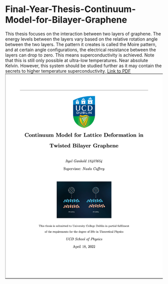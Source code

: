 # Final-Year-Thesis-Continuum-Model-for-Bilayer-Graphene

This thesis focuses on the interaction between two layers of graphene. The energy levels between the layers vary based on the relative rotation angle between the two layers.
The pattern it creates is called the Moire pattern, and at certain angle configurations, the electrical resistance between the layers can drop to zero. 
This means superconductivity is achieved. Note that this is still only possible at ultra-low temperatures. Near absolute Kelvin. However, this system should be 
studied further as it may contain the secrets to higher temperature superconductivity. 
[Link to PDF](https://github.com/ItgelGanbold98/Final-Year-Thesis---Continuum-Model-for-Bilayer-Graphene/blob/ce2d46491a37a062d7fd7cc072c1b2bb33802abe/Final%20Year%20Thesis%20Itgel%20Ganbold%2018407654.pdf)
<img src='/cover.png'/>



